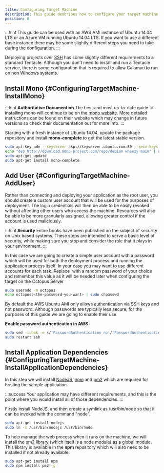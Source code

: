 ```yaml
---
title: Configuring Target Machine
description: This guide describes how to configure your target machine running Linux to be used in Octopus deployments.
position: 0
---
```


:::hint
This guide can be used with an AWS AMI instance of Ubuntu 14.04 LTS or an Azure VM running Ubuntu 14.04 LTS. If you want to use a different base instance there may be some slightly different steps you need to take during the configuration.
:::

Deploying projects over [SSH](/docs/deployment-targets/ssh-targets/index.md) has some slightly different requirements to a standard Tentacle. Although you don't need to install and run a Tentacle service, there is some configuration that is required to allow Calamari to run on non Windows systems.

## Install Mono {#ConfiguringTargetMachine-InstallMono}

:::hint
**Authoritative Documention**
The best and most up-to-date guide to installing mono will continue to be on the [mono website](http://www.mono-project.com/docs/getting-started/install/linux/). More detailed instructions can be found on their website which may change in future versions so check their documentation out for more info.
:::

Starting with a fresh instance of Ubuntu 14.04, update the package repository and install **mono-complete** to get the latest stable version.

```bash
sudo apt-key adv --keyserver hkp://keyserver.ubuntu.com:80 --recv-keys 3FA7E0328081BFF6A14DA29AA6A19B38D3D831EF
echo "deb http://download.mono-project.com/repo/debian wheezy main" | sudo tee /etc/apt/sources.list.d/mono-xamarin.list
sudo apt-get update
sudo apt-get install mono-complete
```

## Add User {#ConfiguringTargetMachine-AddUser}

Rather than connecting and deploying your application as the root user, you should create a custom user account that will be used for the purposes of deployment. The login credentials will then be able to be easily revoked without affecting other users who access the machine. Resources will also be able to be more granularly assigned, allowing greater control if the account is used maliciously.

:::hint
**Security**
Entire books have been published on the subject of security on Unix based systems. These steps are intended to serve a basic level of security, while making sure you stop and consider the role that it plays in your environment.
:::

In this case we are going to create a simple user account with a password which will be used for both the deployment process and running the application process itself. In your case you may want to use different accounts for each task. Replace **<the-password-you-want>** with a random password of your choice and remember this value as it will be needed later when configuring the target on the Octopus Server

```bash
sudo useradd -m octopus
echo octopus:<the-password-you-want> | sudo chpasswd
```

By default the AWS Ubuntu AMI only allows authentication via SSH keys and not password. Although passwords are typically less secure, for the purposes of this guide we are going to enable their use.

**Enable password authentication in AWS**

```bash
sudo sed -i.bak -e s/'PasswordAuthentication no'/'PasswordAuthentication yes'/g /etc/ssh/sshd_config
sudo restart ssh
```

## Install Application Dependencies {#ConfiguringTargetMachine-InstallApplicationDependencies}

In this step we will install [NodeJS](https://nodejs.org), [npm](https://www.npmjs.com/) and [pm2](https://github.com/Unitech/pm2) which are required for hosting the sample application.

:::success
Your application may have different requirements, and this is the point where you would install all of those dependencies.
:::

Firstly install NodeJS, and then create a symlink as /usr/bin/node so that it can be invoked with the command "node".

```bash
sudo apt-get install nodejs
sudo ln -s /usr/bin/nodejs /usr/bin/node
```

To help manage the web process when it runs on the machine, we will install the [pm2 library](https://github.com/Unitech/pm2) (which itself is a node module) as a global module. This library is available in the **npm** repository which will also need to be installed if not already available.

```bash
sudo apt-get install npm
sudo npm install pm2 -g
```
